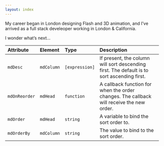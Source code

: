 ```yaml
---
layout: index
---
```

My career began in London designing Flash and 3D animation, and I’ve arrived as a full stack develeoper working in London & California.

I wonder what’s next...



| Attribute                       | Element          | Type               | Description |
| :------------------------------ | :---------------------------- | :------------------------------ | :------------------------- |
| `mdDesc`       | `mdColumn` | `[expression]` | If present, the column will sort descending first. The default is to sort ascending first. |
| `mdOnReorder`  | `mdHead`   | `function`     | A callback function for when the order changes. The callback will receive the new order. |
| `mdOrder`      | `mdHead`   | `string`       | A variable to bind the sort order to. |
| `mdOrderBy`    | `mdColumn` | `string`       | The value to bind to the sort order. |

